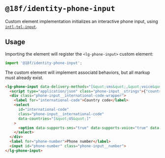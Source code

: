 # `@18f/identity-phone-input`

Custom element implementation initializes an interactive phone input, using [`intl-tel-input`](https://github.com/jackocnr/intl-tel-input).

## Usage

Importing the element will register the `<lg-phone-input>` custom element:

```ts
import '@18f/identity-phone-input';
```

The custom element will implement associatd behaviors, but all markup must already exist.

```html
<lg-phone-input data-delivery-methods="[&quot;sms&quot;,&quot;voice&quot;]" data-translated-country-code-names="{&quot;us&quot;:&quot;United States&quot;}">
  <script type="application/json" class="phone-input__strings">{"country_code_label":"Country code","invalid_phone_us":"Enter a 10 digit phone number.","invalid_phone_international":"Enter a phone number with the correct number of digits.","unsupported_country":"We are unable to verify phone numbers from %{location}"}</script>
  <div class="phone-input__international-code-wrapper">
    <label for="international-code">Country code</label>
    <select
      id="international-code"
      class="phone-input__international-code"
      data-countries="[&quot;US&quot;]"
    >
      <option data-supports-sms="true" data-supports-voice="true" data-country-code="1" data-country-name="United States" value="US">United States +1</option>
    </select>
  </div>
  <label for="phone-number">Phone number</label>
  <input id="phone-number" class="phone-input__number">
</lg-phone-input>
```
